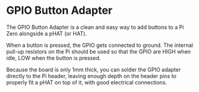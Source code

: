 <!--
---
name: GPIO Button Adapter
class: board
type: io
formfactor: Custom
manufacturer: Frederick Vandenbosch
collected: Other
description: A simple way to add input button to your Raspberry Pi
url: http://frederickvandenbosch.be/?p=2462
image: 'vandenbosch-gpio-input.png'
pincount: 40
eeprom: no
ground:
  '6':
pin:
  '29':
    name: Button 1
    mode: input
  '31':
    name: Button 2
    mode: input
  '32':
    name: Button 3
    mode: input
  '33':
    name: Button 4
    mode: input
  '36':
    name: Button 5
    mode: input
  '37':
    name: Button 6
    mode: input
-->
# GPIO Button Adapter

The GPIO Button Adapter is a clean and easy way to add buttons to a Pi Zero alongside a pHAT (or HAT).

When a button is pressed, the GPIO gets connected to ground. The internal pull-up resistors on the Pi should be used so that the GPIO are HIGH when idle, LOW when the button is pressed.

Because the board is only 1mm thick, you can solder the GPIO adapter directly to the Pi header, leaving enough depth on the header pins to properly fit a pHAT on top of it, with good electrical connections.
